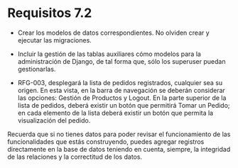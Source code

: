 #  Requisitos 7.2  #

- Crear los modelos de datos correspondientes. No olviden crear y ejecutar las migraciones.

- Incluir la gestión de las tablas auxiliares cómo modelos para la administración de Django, de tal
forma que, sólo los superuser puedan gestionarlas.

- RFG-003, desplegará la lista de pedidos registrados, cualquier sea su origen. En esta vista, en la
barra de navegación se deberán considerar las opciones: Gestión de Productos y Logout. En la
parte superior de la lista de pedidos, deberá existir un botón que permitirá Tomar un Pedido; en
cada elemento de la lista deberá existir un botón que permita la visualización del pedido.

Recuerda que si no tienes datos para poder revisar el funcionamiento de las funcionalidades que estás
construyendo, puedes agregar registros directamente en la base de datos teniendo en cuenta, siempre, la
integridad de las relaciones y la correctitud de los datos.